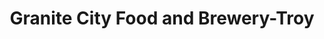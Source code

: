 ---
title: "Granite City Food and Brewery-Troy"
url: /troy/granite-city-food-and-brewery-troy/
shop: beverages
---